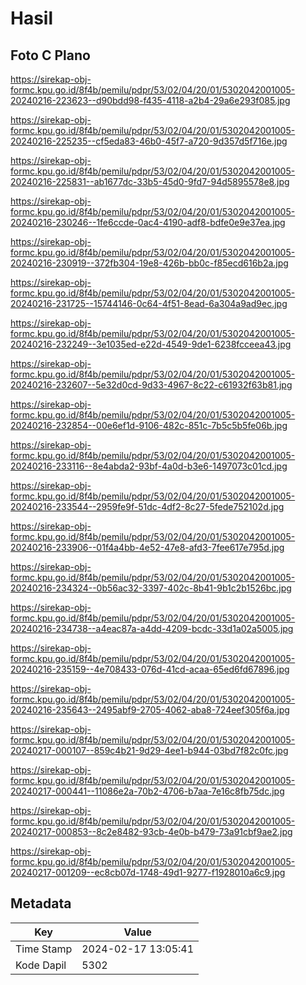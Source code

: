 # Hasil

## Foto C Plano

https://sirekap-obj-formc.kpu.go.id/8f4b/pemilu/pdpr/53/02/04/20/01/5302042001005-20240216-223623--d90bdd98-f435-4118-a2b4-29a6e293f085.jpg

https://sirekap-obj-formc.kpu.go.id/8f4b/pemilu/pdpr/53/02/04/20/01/5302042001005-20240216-225235--cf5eda83-46b0-45f7-a720-9d357d5f716e.jpg

https://sirekap-obj-formc.kpu.go.id/8f4b/pemilu/pdpr/53/02/04/20/01/5302042001005-20240216-225831--ab1677dc-33b5-45d0-9fd7-94d5895578e8.jpg

https://sirekap-obj-formc.kpu.go.id/8f4b/pemilu/pdpr/53/02/04/20/01/5302042001005-20240216-230246--1fe6ccde-0ac4-4190-adf8-bdfe0e9e37ea.jpg

https://sirekap-obj-formc.kpu.go.id/8f4b/pemilu/pdpr/53/02/04/20/01/5302042001005-20240216-230919--372fb304-19e8-426b-bb0c-f85ecd616b2a.jpg

https://sirekap-obj-formc.kpu.go.id/8f4b/pemilu/pdpr/53/02/04/20/01/5302042001005-20240216-231725--15744146-0c64-4f51-8ead-6a304a9ad9ec.jpg

https://sirekap-obj-formc.kpu.go.id/8f4b/pemilu/pdpr/53/02/04/20/01/5302042001005-20240216-232249--3e1035ed-e22d-4549-9de1-6238fcceea43.jpg

https://sirekap-obj-formc.kpu.go.id/8f4b/pemilu/pdpr/53/02/04/20/01/5302042001005-20240216-232607--5e32d0cd-9d33-4967-8c22-c61932f63b81.jpg

https://sirekap-obj-formc.kpu.go.id/8f4b/pemilu/pdpr/53/02/04/20/01/5302042001005-20240216-232854--00e6ef1d-9106-482c-851c-7b5c5b5fe06b.jpg

https://sirekap-obj-formc.kpu.go.id/8f4b/pemilu/pdpr/53/02/04/20/01/5302042001005-20240216-233116--8e4abda2-93bf-4a0d-b3e6-1497073c01cd.jpg

https://sirekap-obj-formc.kpu.go.id/8f4b/pemilu/pdpr/53/02/04/20/01/5302042001005-20240216-233544--2959fe9f-51dc-4df2-8c27-5fede752102d.jpg

https://sirekap-obj-formc.kpu.go.id/8f4b/pemilu/pdpr/53/02/04/20/01/5302042001005-20240216-233906--01f4a4bb-4e52-47e8-afd3-7fee617e795d.jpg

https://sirekap-obj-formc.kpu.go.id/8f4b/pemilu/pdpr/53/02/04/20/01/5302042001005-20240216-234324--0b56ac32-3397-402c-8b41-9b1c2b1526bc.jpg

https://sirekap-obj-formc.kpu.go.id/8f4b/pemilu/pdpr/53/02/04/20/01/5302042001005-20240216-234738--a4eac87a-a4dd-4209-bcdc-33d1a02a5005.jpg

https://sirekap-obj-formc.kpu.go.id/8f4b/pemilu/pdpr/53/02/04/20/01/5302042001005-20240216-235159--4e708433-076d-41cd-acaa-65ed6fd67896.jpg

https://sirekap-obj-formc.kpu.go.id/8f4b/pemilu/pdpr/53/02/04/20/01/5302042001005-20240216-235643--2495abf9-2705-4062-aba8-724eef305f6a.jpg

https://sirekap-obj-formc.kpu.go.id/8f4b/pemilu/pdpr/53/02/04/20/01/5302042001005-20240217-000107--859c4b21-9d29-4ee1-b944-03bd7f82c0fc.jpg

https://sirekap-obj-formc.kpu.go.id/8f4b/pemilu/pdpr/53/02/04/20/01/5302042001005-20240217-000441--11086e2a-70b2-4706-b7aa-7e16c8fb75dc.jpg

https://sirekap-obj-formc.kpu.go.id/8f4b/pemilu/pdpr/53/02/04/20/01/5302042001005-20240217-000853--8c2e8482-93cb-4e0b-b479-73a91cbf9ae2.jpg

https://sirekap-obj-formc.kpu.go.id/8f4b/pemilu/pdpr/53/02/04/20/01/5302042001005-20240217-001209--ec8cb07d-1748-49d1-9277-f1928010a6c9.jpg


## Metadata

| Key        | Value               |
| ---------- | ------------------- |
| Time Stamp | 2024-02-17 13:05:41 |
| Kode Dapil | 5302                |




